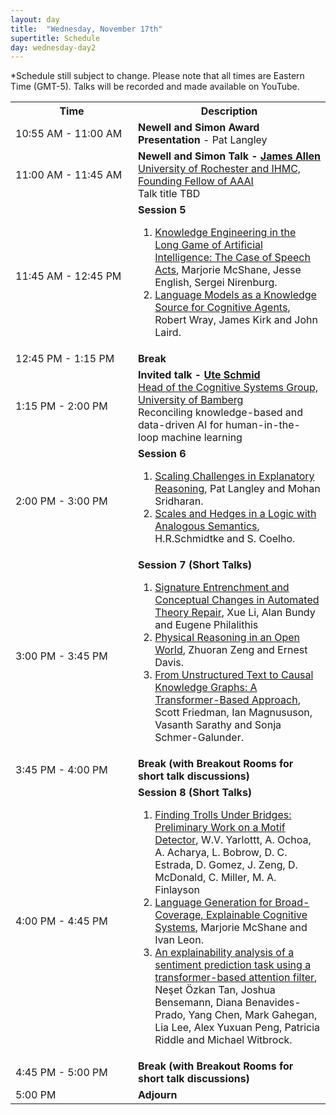 ```yaml
---
layout: day
title:  "Wednesday, November 17th"
supertitle: Schedule
day: wednesday-day2
---
```


*Schedule still subject to change. Please note that all times are Eastern Time (GMT-5). Talks will be recorded
and made available on YouTube. 
<!-- You can watch the 
     [recorded talks](https://www.youtube.com/playlist?list=PL-1wKlUbAzGTjZjLcOduALuoZ3aupVSqe) for this day.  (FIX LINK) -->

<table>
<tr>
<th width=180px> Time </th>
<th> Description </th>
</tr>
<tr> <td> <span class="schedtime"> 10:55 AM - 11:00 AM </span></td> <td>
<b> Newell and Simon Award Presentation </b>  - Pat Langley</td>
</tr>

<tr>
<td> <span class="schedtime"> 11:00 AM - 11:45 AM </span></td>
<td> <b>  Newell and Simon Talk - <a href="/speakers/james_allen/"> James Allen</a> </b><br>
    <a href="https://www.cs.rochester.edu/u/james/">University of Rochester and IHMC, Founding Fellow of AAAI</a><br> Talk title TBD </td>
  </tr>

<tr>
  <td> <span class="schedtime"> 11:45 AM - 12:45 PM </span></td><td> <b> Session 5</b>
<!-- ###### Chaired by TBD -->
  <ol>
   <li> <a href="{{site.baseurl}}/data/ACS2021_paper_4.pdf">Knowledge Engineering in the Long Game of Artificial Intelligence: The Case of Speech Acts</a>, Marjorie McShane, Jesse
   English, Sergei Nirenburg. </li>
   <li> <a href="{{site.baseurl}}/data/ACS2021_paper_13.pdf">Language Models as a Knowledge Source for Cognitive Agents</a>, Robert Wray, James Kirk and John Laird. </li>
  </ol>
  </td>
</tr>

<tr> <td> <span class="schedtime"> 12:45 PM - 1:15 PM </span></td> <td>  <b> Break</b> </td> </tr>

<tr>
  <td> <span class="schedtime"> 1:15 PM - 2:00 PM </span></td><td> 
<b>  Invited talk - <a href="{{site.baseurl}}/speakers/ute_schmid/">Ute Schmid</a> </b><br>
<a href="https://www.uni-bamberg.de/en/cogsys/schmid/">Head of the Cognitive Systems Group, University of Bamberg</a>
<br>Reconciling knowledge-based and data-driven AI for human-in-the-loop machine learning
  </td>
  </tr>

<tr>
  <td> <span class="schedtime"> 2:00 PM - 3:00 PM </span></td><td> <b> Session 6 </b>
<!-- ###### Chaired by TBD -->
  <ol>
    <li> <a href="{{site.baseurl}}/data/ACS2021_paper_33.pdf">Scaling Challenges in
    Explanatory Reasoning</a>,  Pat Langley and Mohan Sridharan.</li>
    <li> <a href="{{site.baseurl}}/data/ACS2021_paper_14.pdf">Scales and Hedges in a Logic with Analogous Semantics</a>, H.R.Schmidtke and S. Coelho.</li>
  </ol>
  </td>
</tr>
<tr>
  <td> <span class="schedtime"> 3:00 PM - 3:45 PM </span></td><td> <b> Session 7 (Short Talks)</b>
<!-- ###### Chaired by TBD -->
 <ol>
  <li> <a href="{{site.baseurl}}/data/ACS2021_paper_20.pdf">Signature Entrenchment and
  Conceptual Changes in Automated Theory Repair</a>, Xue Li, Alan Bundy and
  Eugene Philalithis</li>
  <li> <a href="{{site.baseurl}}/data/ACS2021_paper_7.pdf">Physical Reasoning in an Open
  World</a>, Zhuoran Zeng and Ernest Davis. </li>
  <li> <a href="{{site.baseurl}}/data/ACS2021_paper_21.pdf">From Unstructured Text to
   Causal Knowledge Graphs: A Transformer-Based Approach</a>, Scott Friedman, Ian Magnususon, Vasanth Sarathy and Sonja Schmer-Galunder.
   </li>
 </ol>
 </td>
</tr>

<tr>
  <td> <span class="schedtime"> 3:45 PM - 4:00 PM </span></td>
  <td>  <b> Break (with Breakout Rooms for short talk discussions) </b> </td>
</tr>
<tr>
  <td> <span class="schedtime"> 4:00 PM - 4:45 PM </span></td><td> <b> Session 8 (Short Talks)</b>
<!-- ###### Chaired by TBD -->
 <ol>   
   <li> <a href="{{site.baseurl}}/data/ACS2021_paper_23.pdf">Finding Trolls Under Bridges: Preliminary Work on a Motif Detector</a>,
   W.V. Yarlottt, A. Ochoa, A. Acharya, L. Bobrow, D. C. Estrada, D. Gomez, J. Zeng, D. McDonald, C. Miller, M. A. Finlayson</li>

   <li> <a href="{{site.baseurl}}/data/ACS2021_paper_5.pdf">Language Generation for
   Broad-Coverage, Explainable Cognitive Systems</a>, Marjorie McShane and Ivan Leon. </li>
<li> <a href="{{site.baseurl}}/data/ACS2021_paper_22.pdf">An explainability analysis of a
   sentiment prediction task using a transformer-based attention
   filter</a>, Neşet Özkan Tan, Joshua Bensemann, Diana Benavides-Prado, Yang Chen, Mark Gahegan, Lia Lee, Alex Yuxuan Peng, Patricia Riddle and Michael Witbrock. </li>
  </ol>
  </td>
</tr>
<tr>
  <td> <span class="schedtime">  4:45 PM - 5:00 PM </span></td>
  <td>  <b> Break (with Breakout Rooms for short talk discussions) </b>
  </td>
  </tr>
  <tr>
  <td> <span class="schedtime"> 5:00 PM </span></td>
  <td>  <b> Adjourn </b> </td>
</tr>
</table>


